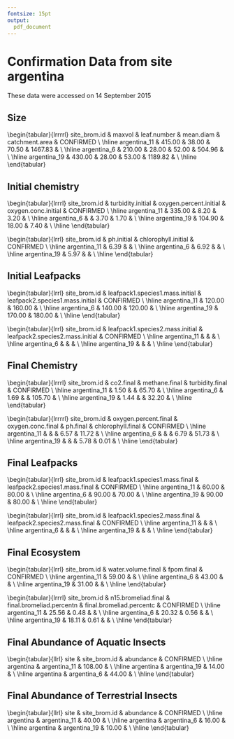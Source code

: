 ```yaml
---
fontsize: 15pt
output:
  pdf_document
---
```




# Confirmation Data from site **argentina**

These data were accessed on 14 September 2015

## Size

\begin{tabular}{lrrrrl}
 site\_brom.id & maxvol & leaf.number & mean.diam & catchment.area & CONFIRMED \\ 
  \hline argentina\_11 & 415.00 & 38.00 & 70.50 & 1467.83 &      \\ 
   \hline
argentina\_6 & 210.00 & 28.00 & 52.00 & 504.96 &      \\ 
   \hline
argentina\_19 & 430.00 & 28.00 & 53.00 & 1189.82 &      \\ 
   \hline
\end{tabular}


## Initial chemistry

\begin{tabular}{lrrrl}
 site\_brom.id & turbidity.initial & oxygen.percent.initial & oxygen.conc.initial & CONFIRMED \\ 
  \hline argentina\_11 & 335.00 & 8.20 & 3.20 &      \\ 
   \hline
argentina\_6 &  & 3.70 & 1.70 &      \\ 
   \hline
argentina\_19 & 104.90 & 18.00 & 7.40 &      \\ 
   \hline
\end{tabular}


\begin{tabular}{lrrl}
 site\_brom.id & ph.initial & chlorophyll.initial & CONFIRMED \\ 
  \hline argentina\_11 & 6.39 &  &      \\ 
   \hline
argentina\_6 & 6.92 &  &      \\ 
   \hline
argentina\_19 & 5.97 &  &      \\ 
   \hline
\end{tabular}

## Initial Leafpacks
\begin{tabular}{lrrl}
 site\_brom.id & leafpack1.species1.mass.initial & leafpack2.species1.mass.initial & CONFIRMED \\ 
  \hline argentina\_11 & 120.00 & 160.00 &      \\ 
   \hline
argentina\_6 & 140.00 & 120.00 &      \\ 
   \hline
argentina\_19 & 170.00 & 180.00 &      \\ 
   \hline
\end{tabular}

\begin{tabular}{lrrl}
 site\_brom.id & leafpack1.species2.mass.initial & leafpack2.species2.mass.initial & CONFIRMED \\ 
  \hline argentina\_11 &  &  &      \\ 
   \hline
argentina\_6 &  &  &      \\ 
   \hline
argentina\_19 &  &  &      \\ 
   \hline
\end{tabular}

## Final Chemistry
\begin{tabular}{lrrrl}
 site\_brom.id & co2.final & methane.final & turbidity.final & CONFIRMED \\ 
  \hline argentina\_11 & 1.50 &  & 65.70 &      \\ 
   \hline
argentina\_6 & 1.69 &  & 105.70 &      \\ 
   \hline
argentina\_19 & 1.44 &  & 32.20 &      \\ 
   \hline
\end{tabular}


\begin{tabular}{lrrrrl}
 site\_brom.id & oxygen.percent.final & oxygen.conc.final & ph.final & chlorophyll.final & CONFIRMED \\ 
  \hline argentina\_11 &  &  & 6.57 & 11.72 &      \\ 
   \hline
argentina\_6 &  &  & 6.79 & 51.73 &      \\ 
   \hline
argentina\_19 &  &  & 5.78 & 0.01 &      \\ 
   \hline
\end{tabular}

## Final Leafpacks
\begin{tabular}{lrrl}
 site\_brom.id & leafpack1.species1.mass.final & leafpack2.species1.mass.final & CONFIRMED \\ 
  \hline argentina\_11 & 60.00 & 80.00 &      \\ 
   \hline
argentina\_6 & 90.00 & 70.00 &      \\ 
   \hline
argentina\_19 & 90.00 & 80.00 &      \\ 
   \hline
\end{tabular}

\begin{tabular}{lrrl}
 site\_brom.id & leafpack1.species2.mass.final & leafpack2.species2.mass.final & CONFIRMED \\ 
  \hline argentina\_11 &  &  &      \\ 
   \hline
argentina\_6 &  &  &      \\ 
   \hline
argentina\_19 &  &  &      \\ 
   \hline
\end{tabular}

## Final Ecosystem
\begin{tabular}{lrrl}
 site\_brom.id & water.volume.final & fpom.final & CONFIRMED \\ 
  \hline argentina\_11 & 59.00 &  &      \\ 
   \hline
argentina\_6 & 43.00 &  &      \\ 
   \hline
argentina\_19 & 31.00 &  &      \\ 
   \hline
\end{tabular}

\begin{tabular}{lrrrl}
 site\_brom.id & n15.bromeliad.final & final.bromeliad.percentn & final.bromeliad.percentc & CONFIRMED \\ 
  \hline argentina\_11 & 25.56 & 0.48 &  &      \\ 
   \hline
argentina\_6 & 20.32 & 0.56 &  &      \\ 
   \hline
argentina\_19 & 18.11 & 0.61 &  &      \\ 
   \hline
\end{tabular}

## Final Abundance of Aquatic Insects

\begin{tabular}{llrl}
 site & site\_brom.id & abundance & CONFIRMED \\ 
  \hline argentina & argentina\_11 & 108.00 &      \\ 
   \hline
argentina & argentina\_19 & 14.00 &      \\ 
   \hline
argentina & argentina\_6 & 44.00 &      \\ 
   \hline
\end{tabular}

## Final Abundance of Terrestrial Insects
\begin{tabular}{llrl}
 site & site\_brom.id & abundance & CONFIRMED \\ 
  \hline argentina & argentina\_11 & 40.00 &      \\ 
   \hline
argentina & argentina\_6 & 16.00 &      \\ 
   \hline
argentina & argentina\_19 & 10.00 &      \\ 
   \hline
\end{tabular}
